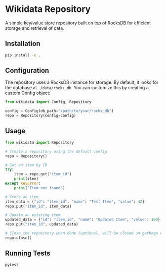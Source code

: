 # Wikidata Repository

A simple key/value store repository built on top of RocksDB for efficient storage and retrieval of data.

## Installation

```bash
pip install -e .
```

## Configuration

The repository uses a RocksDB instance for storage. By default, it looks for the database at `./data/rocks_db`. 
You can customize this by creating a custom Config object:

```python
from wikidata import Config, Repository

config = Config(db_path="/path/to/your/rocks_db")
repo = Repository(config=config)
```

## Usage

```python
from wikidata import Repository

# Create a repository using the default config
repo = Repository()

# Get an item by ID
try:
    item = repo.get("item_id")
    print(item)
except KeyError:
    print("Item not found")

# Store an item
item_data = {"id": "item_id", "name": "Test Item", "value": 42}
repo.put("item_id", item_data)

# Update an existing item
updated_data = {"id": "item_id", "name": "Updated Item", "value": 100}
repo.put("item_id", updated_data)

# Close the repository when done (optional, will be closed on garbage collection)
repo.close()
```

## Running Tests

```bash
pytest
``` 